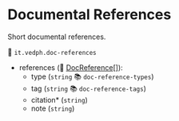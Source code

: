 # Documental References

Short documental references.

🔑 `it.vedph.doc-references`

- references (🧱 [DocReference[]](https://github.com/vedph/cadmus-bricks/blob/master/docs/doc-reference.md)):
  - type (`string` 📚 `doc-reference-types`)
  - tag (`string` 📚 `doc-reference-tags`)
  - citation\* (`string`)
  - note (`string`)
